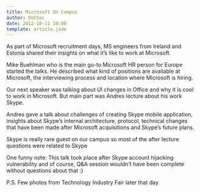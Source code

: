 ```yaml
---
title: Microsoft On Campus
author: DoCSoc
date: 2012-10-11 10:00
template: article.jade
---
```


As part of Microsoft recruitment days, MS engineers from Ireland and Estonia shared their insights on what it’s like to work at Microsoft.

Mike Buehlman who is the main go-to Microsoft HR person for Europe started the talks. He described what kind of positions are available at Microsoft, the interviewing process and location where Microsoft is hiring.

Our next speaker was talking about UI changes in Office and why it is cool to work in Microsoft. But main part was Andres lecture about his work Skype.

Andres gave a talk about challenges of creating Skype mobile application, insights about Skype’s internal architecture, protocol, technical changes that have been made after Microsoft acquisitions and Skype’s future plans.

<!-- TODO: GALLERY! -->

Skype is really rare guest on our campus so most of the after lecture questions were related to Skype

One funny note: This talk took place after Skype account hijacking vulnerability and of course, Q&amp;A session wouldn’t have been complete without questions about that :)

P.S. Few photos from Technology Industry Fair later that day
